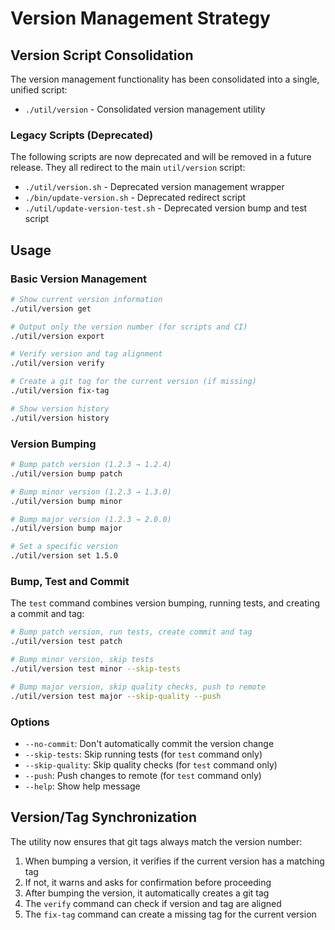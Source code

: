 <!-- 
Copyright (c) 2025 [Eric C. Mumford (@heymumford)](https://github.com/heymumford), Gemini Deep Research, Claude 3.7.
-->

# Version Management Strategy

## Version Script Consolidation

The version management functionality has been consolidated into a single, unified script:

- `./util/version` - Consolidated version management utility

### Legacy Scripts (Deprecated)

The following scripts are now deprecated and will be removed in a future release.
They all redirect to the main `util/version` script:

- `./util/version.sh` - Deprecated version management wrapper
- `./bin/update-version.sh` - Deprecated redirect script
- `./util/update-version-test.sh` - Deprecated version bump and test script

## Usage

### Basic Version Management

```bash
# Show current version information
./util/version get

# Output only the version number (for scripts and CI)
./util/version export

# Verify version and tag alignment
./util/version verify

# Create a git tag for the current version (if missing)
./util/version fix-tag

# Show version history
./util/version history
```

### Version Bumping

```bash
# Bump patch version (1.2.3 → 1.2.4)
./util/version bump patch

# Bump minor version (1.2.3 → 1.3.0)
./util/version bump minor

# Bump major version (1.2.3 → 2.0.0)
./util/version bump major

# Set a specific version
./util/version set 1.5.0
```

### Bump, Test and Commit

The `test` command combines version bumping, running tests, and creating a commit and tag:

```bash
# Bump patch version, run tests, create commit and tag
./util/version test patch

# Bump minor version, skip tests
./util/version test minor --skip-tests

# Bump major version, skip quality checks, push to remote
./util/version test major --skip-quality --push
```

### Options

- `--no-commit`: Don't automatically commit the version change
- `--skip-tests`: Skip running tests (for `test` command only)
- `--skip-quality`: Skip quality checks (for `test` command only)
- `--push`: Push changes to remote (for `test` command only)
- `--help`: Show help message

## Version/Tag Synchronization

The utility now ensures that git tags always match the version number:

1. When bumping a version, it verifies if the current version has a matching tag
2. If not, it warns and asks for confirmation before proceeding
3. After bumping the version, it automatically creates a git tag
4. The `verify` command can check if version and tag are aligned
5. The `fix-tag` command can create a missing tag for the current version
